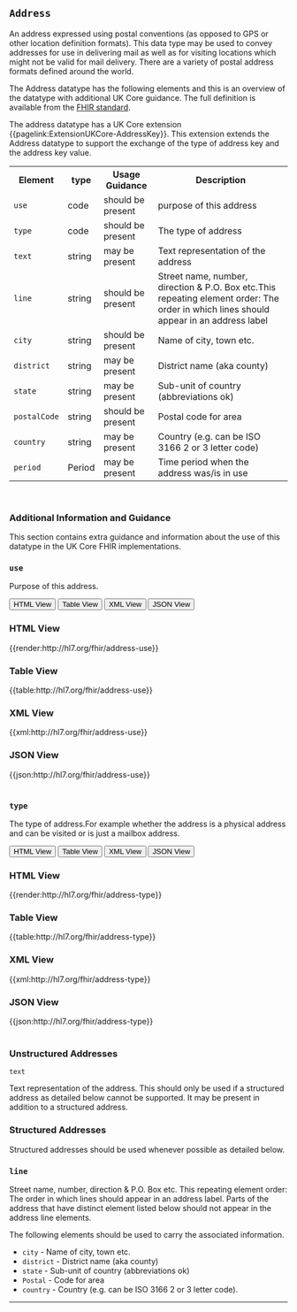 ## `Address`

An address expressed using postal conventions (as opposed to GPS or other location definition formats). This data type may be used to convey addresses for use in delivering mail as well as for visiting locations which might not be valid for mail delivery. There are a variety of postal address formats defined around the world.

The Address datatype has the following elements and this is an overview of the datatype with additional UK Core guidance. The full definition is available from the [FHIR standard](http://hl7.org/fhir/R4/datatypes.html#Address).

<div markdown="span" class="alert alert-warning" role="alert"><i class="fa fa-information"></i> The address datatype has a UK Core extension {{pagelink:ExtensionUKCore-AddressKey}}. This extension extends the Address datatype to support the exchange of the type of address key and the address key value.
</div>

<table id="assets">
<tr>
<th>Element</th>
<th>type</th>
<th>Usage Guidance</th>
<th>Description</th>
</tr>
<tr>
<td><code>use</code></td>
<td>code</td>
<td>should be present</td>
<td>purpose of this address</td>
</tr>
<tr>
<td><code>type</code></td>
<td>code</td>
<td>should be present</td>
<td>The type of address</td>
</tr>
<tr>
<td><code>text</code></td>
<td>string</td>
<td>may be present</td>
<td>Text representation of the address</td>
</tr>
<tr>
<td><code>line</code></td>
<td>string</td>
<td>should be present</td>
<td>Street name, number, direction & P.O. Box etc.This repeating element order: The order in which lines should appear in an address label</td>
</tr>
<tr>
<td><code>city</code></td>
<td>string</td>
<td>should be present</td>
<td>Name of city, town etc.</td>
</tr>
<tr>
<td><code>district</code></td>
<td>string</td>
<td>may be present</td>
<td>District name (aka county)</td>
</tr>
<tr>
<td><code>state</code></td>
<td>string</td>
<td>may be present</td>
<td>Sub-unit of country (abbreviations ok)</td>
</tr>
<tr>
<td><code>postalCode</code></td>
<td>string</td>
<td>should be present</td>
<td>Postal code for area</td>
</tr>
<tr>
<td><code>country</code></td>
<td>string</td>
<td>may be present</td>
<td>Country (e.g. can be ISO 3166 2 or 3 letter code)
</td>
</tr>
<tr>
<td><code>period</code></td>
<td>Period</td>
<td>may be present</td>
<td>Time period when the address was/is in use</td>
</tr>
</table>
<br/>

### Additional Information and Guidance
This section contains extra guidance and information about the use of this datatype in the UK Core FHIR implementations. 

### `use`
Purpose of this address.

<div class="tab">
 <button class="tablinks active" onclick="openTab(event, 'HTML View')">HTML View</button>
 <button class="tablinks" onclick="openTab(event, 'Table View')">Table View</button>
  <button class="tablinks" onclick="openTab(event, 'XML View')">XML View</button>
  <button class="tablinks" onclick="openTab(event, 'JSON View')">JSON View</button>
</div>

<div id="HTML View" class="tabcontent" style="display:block">
  <h3>HTML View</h3>
{{render:http://hl7.org/fhir/address-use}}
</div>

<div id="Table View" class="tabcontent">
  <h3>Table View</h3>
{{table:http://hl7.org/fhir/address-use}}
</div>

<div id="XML View" class="tabcontent">
  <h3>XML View</h3>
{{xml:http://hl7.org/fhir/address-use}}
</div>

<div id="JSON View" class="tabcontent">
  <h3>JSON View</h3>
{{json:http://hl7.org/fhir/address-use}}
</div>

<br/>

### `type`
The type of address.For example whether the address is a physical address and can be visited or is just a mailbox address. 

<div class="tab">
 <button class="tablinks active" onclick="openTab(event, 'HTML View')">HTML View</button>
 <button class="tablinks" onclick="openTab(event, 'Table View')">Table View</button>
  <button class="tablinks" onclick="openTab(event, 'XML View')">XML View</button>
  <button class="tablinks" onclick="openTab(event, 'JSON View')">JSON View</button>
</div>

<div id="HTML View" class="tabcontent" style="display:block">
  <h3>HTML View</h3>
{{render:http://hl7.org/fhir/address-type}}
</div>

<div id="Table View" class="tabcontent">
  <h3>Table View</h3>
{{table:http://hl7.org/fhir/address-type}}
</div>

<div id="XML View" class="tabcontent">
  <h3>XML View</h3>
{{xml:http://hl7.org/fhir/address-type}}
</div>

<div id="JSON View" class="tabcontent">
  <h3>JSON View</h3>
{{json:http://hl7.org/fhir/address-type}}
</div>
<br/>

### Unstructured Addresses

`text`

Text representation of the address. This should only be used if a structured address as detailed below cannot be supported. It may be present in addition to a structured address.

### Structured Addresses
Structured addresses should be used whenever possible as detailed below.

### `line`

Street name, number, direction & P.O. Box etc.
This repeating element order: The order in which lines should appear in an address label. Parts of the address that have distinct element listed below should not appear in the address line elements.

The following elements should be used to carry the associated information. 
- `city` - Name of city, town etc. 
- `district` - District name (aka county)
- `state` - Sub-unit of country (abbreviations ok)
- `Postal` - Code for area
- `country` - Country (e.g. can be ISO 3166 2 or 3 letter code).

---


	





	
